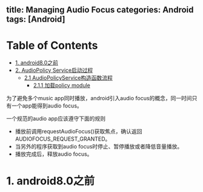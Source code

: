 title: Managing Audio Focus
categories: Android
tags: [Android]
---
# Table of Contents
- [1. android8.0之前](#section1)
- [2. AudioPolicy Service启动过程](#section2)
	- [2.1 AudioPolicyService构造函数流程](#section2.1)
		- [2.1.1 加载policy module](#section2.1.1)

为了避免多个music app同时播放，android引入audio focus的概念，同一时间只有一个app能得到audio focus。

一个规范的audio app应该遵守下面的规则

- 播放前调用requestAudioFocus()获取焦点，确认返回AUDIOFOCUS\_REQUEST\_GRANTED。
- 当另外的程序获取到audio focus时停止、暂停播放或者降低音量播放。
- 播放完成后，释放audio focus。

<a name="section1"></a>
# 1. android8.0之前